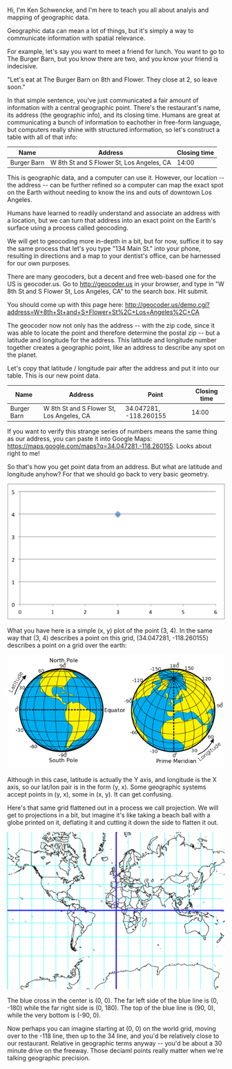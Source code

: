 Hi, I'm Ken Schwencke, and I'm here to teach you all about analyis and mapping of geographic data.

Geographic data can mean a lot of things, but it's simply a way to communicate information with spatial relevance.

For example, let's say you want to meet a friend for lunch. You want to go to The Burger Barn, but you know there are two, and you know your friend is indecisive. 

"Let's eat at The Burger Barn on 8th and Flower. They close at 2, so leave soon."

In that simple sentence, you've just communicated a fair amount of information with a central geographic point. There's the restaurant's name, its address (the geographic info), and its closing time. Humans are great at communicating a bunch of information to eachother in free-form language, but computers really shine with structured information, so let's construct a table with all of that info:

Name | Address | Closing time
--- | --- | ---
Burger Barn | W 8th St and S Flower St, Los Angeles, CA |  14:00

This is geographic data, and a computer can use it. However, our location -- the address -- can be further refined so a computer can map the exact spot on the Earth without needing to know the ins and outs of downtown Los Angeles.

Humans have learned to readily understand and associate an address with a location, but we can turn that address into an exact point on the Earth's surface using a process called geocoding.

We will get to geocoding more in-depth in a bit, but for now, suffice it to say the same process that let's you type "134 Main St." into your phone, resulting in directions and a map to your dentist's office, can be harnessed for our own purposes.

There are many geocoders, but a decent and free web-based one for the US is geocoder.us. Go to http://geocoder.us in your browser, and type in "W 8th St and S Flower St, Los Angeles, CA" to the search box. Hit submit.

You should come up with this page here: http://geocoder.us/demo.cgi?address=W+8th+St+and+S+Flower+St%2C+Los+Angeles%2C+CA

The geocoder now not only has the address -- with the zip code, since it was able to locate the point and therefore determine the postal zip -- but a latitude and longitude for the address. This latitude and longitude number together creates a geographic point, like an address to describe any spot on the planet.

Let's copy that latitude / longitude pair after the address and put it into our table. This is our new point data.

Name | Address | Point | Closing time
--- | --- | --- | ---
Burger Barn | W 8th St and S Flower St, Los Angeles, CA | 34.047281, -118.260155 | 14:00

If you want to verify this strange series of numbers means the same thing as our address, you can paste it into Google Maps: https://maps.google.com/maps?q=34.047281,-118.260155. Looks about right to me!

So that's how you get point data from an address. But what are latitude and longitude anyhow? For that we should go back to very basic geometry.

![simple graph](resources/img/1-1-simple-grid.png)

What you have here is a simple (x, y) plot of the point (3, 4). In the same way that (3, 4) describes a point on this grid, (34.047281, -118.260155) describes a point on a grid over the earth:

![world grid](resources/img/1-1-lat-lng-grid.png)

Although in this case, latitude is actually the Y axis, and longitude is the X axis, so our lat/lon pair is in the form (y, x). Some geographic systems accept points in (y, x), some in (x, y). It can get confusing.

Here's that same grid flattened out in a process we call projection. We will get to projections in a bit, but imagine it's like taking a beach ball with a globe printed on it, deflating it and cutting it down the side to flatten it out.

![mercator grid](resources/img/1-1-mercator-grid.png)

The blue cross in the center is (0, 0). The far left side of the blue line is (0, -180) while the far right side is (0, 180). The top of the blue line is (90, 0), while the very bottom is (-90, 0).

Now perhaps you can imagine starting at (0, 0) on the world grid, moving over to the -118 line, then up to the 34 line, and you'd be relatively close to our restaurant. Relative in geographic terms anyway -- you'd be about a 30 minute drive on the freeway. Those deciaml points really matter when we're talking geographic precision.
